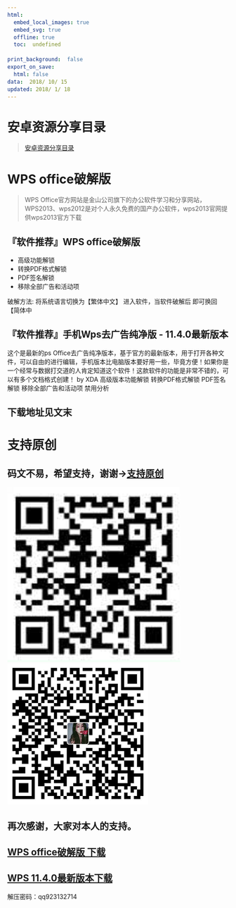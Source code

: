 ```yaml
---
html:
  embed_local_images: true
  embed_svg: true
  offline: true
  toc:  undefined

print_background:  false
export_on_save:
  html: false
data:  2018/ 10/ 15
updated: 2018/ 1/ 18
---
```


# 安卓资源分享目录

> [安卓资源分享目录](https://blog.csdn.net/qq923132714/article/details/83059823 "安卓资源分享目录")

# WPS office破解版

> WPS Office官方网站是金山公司旗下的办公软件学习和分享网站，WPS2013、wps2012是对个人永久免费的国产办公软件，wps2013官网提供wps2013官方下载


## 『软件推荐』WPS office破解版

* 高级功能解锁
* 转换PDF格式解锁
* PDF签名解锁
* 移除全部广告和活动项

破解方法: 将系统语言切换为【繁体中文】 进入软件，当软件破解后 即可换回【简体中


## 『软件推荐』手机Wps去广告纯净版 - 11.4.0最新版本

这个是最新的ps Office去广告纯净版本，基于官方的最新版本，用于打开各种文件，可以自由的进行编辑，手机版本比电脑版本要好用一些，毕竟方便！如果你是一个经常与数据打交道的人肯定知道这个软件！这款软件的功能是非常不错的，可以有多个文档格式创建！
by XDA
高级版本功能解锁
转换PDF格式解锁
PDF签名解锁
移除全部广告和活动项
禁用分析


## 下载地址见文末

# 支持原创
## 码文不易，希望支持，谢谢->**[支持原创](http://blog.csdn.net/qq923132714/article/details/79399145)**
![微信支付](https://raw.githubusercontent.com/923132714/my_picture/master/blog/support/weixin.png)![微信支付](https://raw.githubusercontent.com/923132714/my_picture/master/blog/support/支付宝.png)
## 再次感谢，大家对本人的支持。



## [WPS office破解版 下载](http://u16848854.ctfile.net/fs/16848854-314733774 "WPS office破解版 下载")


## [WPS 11.4.0最新版本下载](http://u16848854.ctfile.net/fs/16848854-331784208 "WPS 11.4.0最新版本下载")

解压密码：qq923132714
